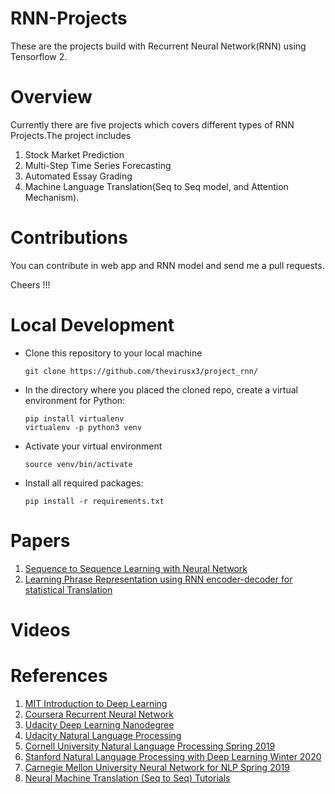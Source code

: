 # RNN-Projects

These are the projects build with Recurrent Neural Network(RNN) using Tensorflow 2.
# Overview
 Currently there are five projects  which covers different types of RNN Projects.The project includes 
 1. Stock Market Prediction
 2. Multi-Step Time Series Forecasting
 3. Automated Essay Grading
 4. Machine Language Translation(Seq to Seq model, and Attention Mechanism). 

# Contributions
You can contribute in web app and RNN model and send me a pull requests.

Cheers !!!


# Local Development
* Clone this repository to your local machine
  ```shell
  git clone https://github.com/thevirusx3/project_rnn/
  ```

* In the directory where you placed the cloned repo, create a virtual environment for Python:
  ```shell
  pip install virtualenv 
  virtualenv -p python3 venv
  ```
* Activate your virtual environment
  ```shell
  source venv/bin/activate
  ```

* Install all required packages:
  ```shell
  pip install -r requirements.txt
  ```



# Papers
1. [Sequence to Sequence Learning with Neural Network](https://papers.nips.cc/paper/5346-sequence-to-sequence-learning-with-neural-networks.pdf)
 2. [Learning Phrase Representation using RNN encoder-decoder for statistical Translation](http://emnlp2014.org/papers/pdf/EMNLP2014179.pdf)
 
 
 
# Videos

# References
1. [MIT Introduction to Deep Learning](http://introtodeeplearning.com/)
2. [Coursera Recurrent Neural Network](https://www.coursera.org/learn/nlp-sequence-models)
3. [Udacity Deep Learning Nanodegree](https://www.udacity.com/course/deep-learning-nanodegree--nd101)
4. [Udacity Natural Language Processing](https://www.udacity.com/course/natural-language-processing-nanodegree--nd892)
5. [Cornell University Natural Language Processing Spring 2019](https://www.cs.cornell.edu/courses/cs5740/2019sp/schedule.html)
6. [Stanford Natural Language Processing with Deep Learning Winter 2020](http://web.stanford.edu/class/cs224n/)
7. [Carnegie Mellon University Neural Network for NLP Spring 2019](http://phontron.com/class/nn4nlp2019/schedule/contextual-representation.html)
8. [Neural Machine Translation (Seq to Seq) Tutorials](https://github.com/tensorflow/nmt)

